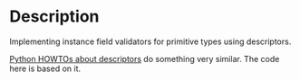 # Description
Implementing instance field validators for primitive types using descriptors.

[Python HOWTOs about descriptors](https://docs.python.org/3/howto/descriptor.html) do something very similar. The code here is based on it.

